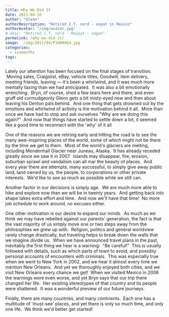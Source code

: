 ```yaml
---
title: Why We Did It
date: 2011-04-16
author: "Glenn"
authorDescription: "Retired I.T. nerd - expat in Mexico"
authorAvatar: "/img/avatar.jpg"
# desc: "Retired I.T. nerd - Mexpat - vegan"
permalink: /why-we-did-it/
image:  /img/2011/04/P1000564.jpg
categories:
  - sixmonths
tags:
---
```

Lately our attention has been focused on the final stages of transition.  Moving sales, Craigslist, eBay, vehicle titles, Goodwill, item delivery, meeting friends, leaving &#8212; it's been a whirlwind, and it was much more mentally taxing than we had anticipated.  It was also a bit emotionally wrenching.  Bryn, of course, shed a few tears here and there, and even gruff old curmudgeonly Glenn gets a bit misty-eyed now and then about leaving his Denton pals behind.  And one thing that gets drowned out by the emotions and whirlwind of activity is the motivation behind it all.  More than once we have had to stop and ask ourselves "Why are we doing this again?"  And now that things have started to settle down a bit, it seemed like a good time to reconnect with the 'why' of it all

One of the reasons we are retiring early and hitting the road is to see the many awe-inspiring places of the world, some of which might not be there by the time we get to them.  Most of the world's glaciers are melting, including Mendenhall Glacier near Juneau, Alaska.  It has already receded greatly since we saw it in 2007.  Islands may disappear, fire, erosion, suburban sprawl and vandalism can all mar the beauty of places.  And every year there are attempts, many successful, to simply give away public land, land owned by us, the people, to corporations or other private interests.  We'd like to see as much as possible while we still can.

Another factor in our decisions is simply age.  We are much more able to hike and explore now than we will be in twenty years.  And getting back into shape takes extra effort and time.  And now we'll have that time!  No more job schedule to work around, no excuses either.

One other motivation is our desire to expand our minds.  As much as we think we may have rebelled against our parents' generation, the fact is that the vast majority of us simply move one or two steps away from the philosophies we grew up with.  Religion, politics and general worldview rarely change drastically, but traveling helps to break down the walls that we imagine divide us.  When we have announced travel plans in the past, inevitably the first thing we hear is a warning:  "Be careful!"  This is usually followed with details, such as which parts of town to avoid, and possibly personal accounts of encounters with criminals.  This was especially true when we went to New York in 2002, and we hear it almost every time we mention New Orleans.  And yet we thoroughly enjoyed both cities, and we visit New Orleans every chance we get!  When we visited Mexico in 2008 the warnings were even worse, and yet Bryn says that our trip there changed her life.  Her existing stereotypes of that country and its people were shattered.  It was a wonderful preview of our future journeys.

Finally, there are many countries, and many continents.  Each one has a multitude of 'must-see' places, and yet there is only so much time, and only one life.  We think we'd better get started!
